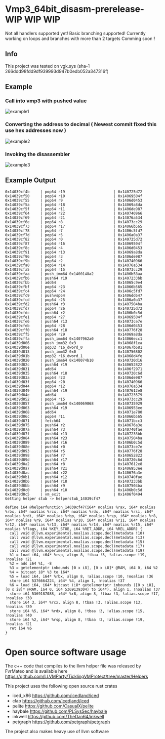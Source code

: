 # Vmp3_64bit_disasm-prerelease- WIP WIP WIP
Not all handlers supported yet!
Basic branching supported!
Currently working on loops and branches with more than 2 targets
Comming soon !
## Info

This project was tested on vgk.sys (sha-1 266ddd98fdd9df939993d947b0edb052a347316f)

## Example

### Call into vmp3 with pushed value
![example1](https://user-images.githubusercontent.com/102005914/175548145-8cb85a51-fef4-4a4c-b11b-f8049636b590.png)

### Converting the address to decimal ( Newest commit fixed this use hex addresses now )
![example2](https://user-images.githubusercontent.com/102005914/175548162-5d352eda-c66c-481b-ac7a-1697faa23e09.png)

### Invoking the disassembler
![example3](https://user-images.githubusercontent.com/102005914/175548166-ccc3bde9-fd20-44b7-850e-5b2c07119874.png)

## Example Output
```
0x14039cf4b     | pop64 r19                      | 0x140725d72
0x14039cf50     | pop64 r10                      | 0x14069504f
0x14039cf55     | pop64 r9                       | 0x1406d0453
0x14039cf5a     | pop64 r18                      | 0x14069a8da
0x14039cf5f     | pop64 r11                      | 0x1406de987
0x14039cf64     | pop64 r22                      | 0x140740966
0x14039cf69     | pop64 r21                      | 0x14076a534
0x14039cf6e     | pop64 r8                       | 0x14073cc29
0x14039cf73     | pop64 r17                      | 0x14066b565
0x14039cf78     | pop64 r7                       | 0x1406c5fd7
0x14039cf7d     | pop64 r5                       | 0x1406a0a37
0x14039cf82     | pop64 r0                       | 0x140725d72
0x14039cf87     | pop64 r16                      | 0x14069504f
0x14039cf8c     | pop64 r4                       | 0x1406d0453
0x14039cf91     | pop64 r13                      | 0x14069a8da
0x14039cf96     | pop64 r3                       | 0x1406de987
0x14039cf9b     | pop64 r2                       | 0x140740966
0x14039cfa0     | pop64 r14                      | 0x14076a534
0x14039cfa5     | pop64 r15                      | 0x14073cc29
0x14039cfaa     | push_imm64 0x1400148a2         | 0x1406b58aa
0x14039cfb6     | push64 r19                     | 0x1407233bb
0x14039cfbb     | add64                          | 0x14065c9e4
0x14039cfbf     | pop64 r23                      | 0x14066b565
0x14039cfc4     | pop64 r24                      | 0x1406c5fd7
0x14039cfc9     | pushvsp64                      | 0x1406dd647
0x14039cfcd     | pop64 r25                      | 0x1406a0a37
0x14039cfd2     | push64 r3                      | 0x1407504ba
0x14039cfd7     | pop64 r26                      | 0x140725d72
0x14039cfdc     | push64 r2                      | 0x1406b0c5d
0x14039cfe1     | pop64 r27                      | 0x14069504f
0x14039cfe6     | push64 r13                     | 0x14073ce7e
0x14039cfeb     | pop64 r28                      | 0x1406d0453
0x14039cff0     | push64 r18                     | 0x140776f28
0x14039cff5     | pop64 r29                      | 0x14069a8da
0x14039cffa     | push_imm64 0x1407962a0         | 0x14066ecc1
0x14039d006     | push_imm32 0x3                 | 0x14068f1ea
0x14039d00e     | pop32 r16_dword_0              | 0x14067b681
0x14039d013     | push_imm32 0x0                 | 0x140756802
0x14039d01b     | pop32 r16_dword_1              | 0x14068d4fe
0x14039d020     | push_imm64 0x140074b10         | 0x140720d16
0x14039d02c     | push64 r19                     | 0x140652822
0x14039d031     | add64                          | 0x1406f2971
0x14039d035     | push64 r18                     | 0x140720c6d
0x14039d03a     | pop64 r23                      | 0x1406de987
0x14039d03f     | pop64 r20                      | 0x140740966
0x14039d044     | pop64 r12                      | 0x14076a534
0x14039d049     | push64 r19                     | 0x1407612e8
0x14039d04e     | add64                          | 0x140723579
0x14039d052     | pop64 r15                      | 0x14073cc29
0x14039d057     | push_imm64 0x140069068         | 0x140735929
0x14039d063     | push64 r19                     | 0x1406953ee
0x14039d068     | add64                          | 0x14071e780
0x14039d06c     | pop64 r11                      | 0x14066b565
0x14039d071     | fetch64                        | 0x14071bcc3
0x14039d075     | push64 r2                      | 0x140676a3e
0x14039d07a     | push64 r3                      | 0x140740fae
0x14039d07f     | push64 r13                     | 0x1407233bb
0x14039d084     | push64 r23                     | 0x1407504ba
0x14039d089     | push64 r16                     | 0x1406b0c5d
0x14039d08e     | push64 r0                      | 0x14073ce7e
0x14039d093     | push64 r5                      | 0x140776f28
0x14039d098     | push64 r7                      | 0x140652822
0x14039d09d     | push64 r17                     | 0x140720c6d
0x14039d0a2     | push64 r8                      | 0x1407612e8
0x14039d0a7     | push64 r21                     | 0x1406953ee
0x14039d0ac     | push64 r22                     | 0x140676a3e
0x14039d0b1     | push64 r12                     | 0x140740fae
0x14039d0b6     | push64 r18                     | 0x1407233bb
0x14039d0bb     | push64 r9                      | 0x1407504ba
0x14039d0c0     | push64 r10                     | 0x1406b0c5d
0x14039d0c5     | vm_exit                        | 0x1406f0494
Getting helper stub -> helperstub_14039cf47

define i64 @helperfunction_14039cf47(i64* noalias %rax, i64* noalias %rbx, i64* noalias %rcx, i64* noalias %rdx, i64* noalias %rsi, i64* noalias %rdi, i64* noalias %rbp, i64* noalias %rsp, i64* noalias %r8, i64* noalias %r9, i64* noalias %r10, i64* noalias %r11, i64* noalias %r12, i64* noalias %r13, i64* noalias %r14, i64* noalias %r15, i64* noalias %flags, i64 %KEY_STUB, i64 %RET_ADDR, i64 %REL_ADDR) {
  call void @llvm.experimental.noalias.scope.decl(metadata !10)
  call void @llvm.experimental.noalias.scope.decl(metadata !13)
  call void @llvm.experimental.noalias.scope.decl(metadata !15)
  call void @llvm.experimental.noalias.scope.decl(metadata !17)
  call void @llvm.experimental.noalias.scope.decl(metadata !19)
  %1 = load i64, i64* %rsp, align 8, !tbaa !3, !alias.scope !19, !noalias !21
  %2 = add i64 %1, -8
  %3 = getelementptr inbounds [0 x i8], [0 x i8]* @RAM, i64 0, i64 %2
  %4 = bitcast i8* %3 to i64*
  %5 = load i64, i64* %rbx, align 8, !alias.scope !10, !noalias !36
  store i64 5376664224, i64* %4, align 1, !noalias !37
  %6 = load i64, i64* bitcast (i8* getelementptr inbounds ([0 x i8], [0 x i8]* @RAM, i64 0, i64 5369139304) to i64*), align 1, !noalias !37
  store i64 5369187088, i64* %r8, align 8, !tbaa !3, !alias.scope !17, !noalias !38
  store i64 3, i64* %rcx, align 8, !tbaa !3, !alias.scope !13, !noalias !39
  store i64 %5, i64* %rdx, align 8, !tbaa !3, !alias.scope !15, !noalias !40
  store i64 %2, i64* %rsp, align 8, !tbaa !3, !alias.scope !19, !noalias !21
  ret i64 %6
}

```

# Open source software usage
The c++ code that compiles to the llvm helper file was released by FvrMateo and is available here https://github.com/LLVMParty/TicklingVMProtect/tree/master/Helpers


This project uses the following open source rust crates
- iced_x86 https://github.com/icedland/iced
- clap https://github.com/icedland/iced
- pelite https://github.com/CasualX/pelite
- haybale https://github.com/PLSysSec/haybale
- inkwell https://github.com/TheDan64/inkwell
- petgraph https://github.com/petgraph/petgraph

The project also makes heavy use of llvm software

